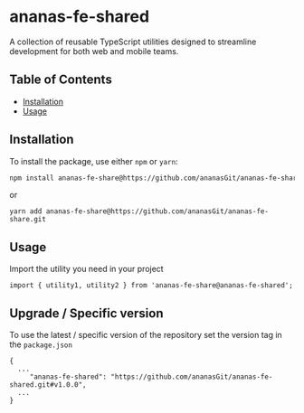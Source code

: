 # ananas-fe-shared

A collection of reusable TypeScript utilities designed to streamline development for both web and mobile teams.

## Table of Contents

- [Installation](#installation)
- [Usage](#usage)

## Installation

To install the package, use either `npm` or `yarn`:

```sh
npm install ananas-fe-share@https://github.com/ananasGit/ananas-fe-shared.git
````
or
```
yarn add ananas-fe-share@https://github.com/ananasGit/ananas-fe-share.git
```

## Usage
Import the utility you need in your project
```
import { utility1, utility2 } from 'ananas-fe-share@ananas-fe-shared';
```

## Upgrade / Specific version
To use the latest / specific version of the repository set the version tag in the `package.json`
```
{
  ...
     "ananas-fe-shared": "https://github.com/ananasGit/ananas-fe-shared.git#v1.0.0",
  ...
}
```
